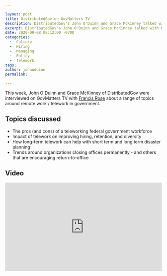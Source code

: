 ```yaml
---

layout: post
title: DistributedGov on GovMatters TV
description: DistributedGov's John O'Duinn and Grace McKinney talked with Francis Rose on GovMattersTV about the pros and cons of long term government telework in light of COVID-19 and potential benefits to the public sector workforce.
excerpt: DistributedGov's John O'Duinn and Grace McKinney talked with Francis Rose on GovMattersTV about the pros and cons of long term telework in government.
date: 2020-09-08 08:12:00 -0700
categories:
  -  Culture
  -  Hiring
  -  Managing
  -  Policy
  -  Telework
tags: 
author: johnoduinn
permalink: 

---
```


This week, John O'Duinn and Grace McKinney of DistributedGov were interviewed on GovMatters TV with [Francis Rose](https://www.linkedin.com/in/frosedc/) about a range of topics around remote work / telework in government.

## Topics discussed

* The pros (and cons) of a teleworking federal government workforce
* Impact of telework on improving hiring, retention, and diversity
* How long-term telework can help with short term and long term disaster planning
* Trends around organizations closing offices permanently - and others that are encouraging return-to-office

## Video

<iframe src="https://www.youtube.com/watch?v=N9jRc6zGwtA" allowfullscreen="" title="Embedded post" width="504" height="284" frameborder="0"></iframe>
